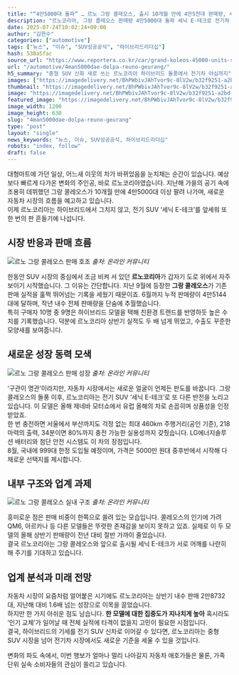```yaml
---
title: "“4만5000대 돌파” … 르노 그랑 콜레오스, 출시 10개월 만에 4만5천대 판매량, 세닉 E-테크로 흥행 이어갈까"
description: "르노코리아, 그랑 콜레오스 판매량 4만5000대 돌파 세닉 E-테크로 전기차 시장 공략 박차 ..."
date: 2025-07-24T10:02:24+09:00
author: "김한수"
categories: ["automotive"]
tags: ["뉴스", "이슈", "SUV성공공식", "하이브리드리더십"]
hash: 538a5fac
source_url: "https://www.reportera.co.kr/car/grand-koleos-45000-units-sales/"
url: "/automotive/4man5000dae-dolpa-reuno-geurang/"
h5_summary: "중형 SUV 신화 새로 쓰는 르노코리아 하이브리드 돌풍에서 전기차 야심까지"
images: ["https://imagedelivery.net/BhPWbivJAhTvor9c-8lV2w/b32f9251-a2bd-4fd3-889f-77a3191ef900/public", "https://imagedelivery.net/BhPWbivJAhTvor9c-8lV2w/c9c60bcf-7a4a-4479-1905-bdf15eb8a900/public", "https://imagedelivery.net/BhPWbivJAhTvor9c-8lV2w/acaeabb2-02ed-478c-44ff-ca38f701d900/public", "https://imagedelivery.net/BhPWbivJAhTvor9c-8lV2w/9ae8ad6b-3730-440d-0cf9-7209d24d4900/public"]
thumbnail: "https://imagedelivery.net/BhPWbivJAhTvor9c-8lV2w/b32f9251-a2bd-4fd3-889f-77a3191ef900/public"
image: "https://imagedelivery.net/BhPWbivJAhTvor9c-8lV2w/b32f9251-a2bd-4fd3-889f-77a3191ef900/public"
featured_image: "https://imagedelivery.net/BhPWbivJAhTvor9c-8lV2w/b32f9251-a2bd-4fd3-889f-77a3191ef900/public"
image_width: 1200
image_height: 630
slug: "4man5000dae-dolpa-reuno-geurang"
type: "post"
layout: "single"
news_keywords: "뉴스, 이슈, SUV성공공식, 하이브리드리더십"
robots: "index, follow"
draft: false
---
```


대형마트에 가던 일상, 어느새 이웃의 차가 바뀌었음을 눈치채는 순간이 있습니다. 예상보다 빠르게 다가온 변화의 주인공, 바로 르노코리아였습니다. 지난해 가을의 공기 속에 조용히 데뷔했던 그랑 콜레오스가 10개월 만에 4만5000대 이상 팔려 나가며, 새로운 자동차 시장의 흐름을 예고하고 있습니다.  
이제 르노코리아는 하이브리드에서 그치지 않고, 전기 SUV ‘세닉 E-테크’를 앞세워 또 한 번의 판 흔들기에 나섭니다.

## 시장 반응과 판매 흐름

![르노 그랑 콜레오스 판매 호조](https://imagedelivery.net/BhPWbivJAhTvor9c-8lV2w/c9c60bcf-7a4a-4479-1905-bdf15eb8a900/public)
*출처: 온라인 커뮤니티*


한동안 SUV 시장의 중심에서 조금 비켜 서 있던 **르노코리아**가 갑자기 도로 위에서 자주 보이기 시작했습니다. 그 이유는 간단합니다. 지난 9월에 등장한 **그랑 콜레오스**가 기존 판매 실적을 훌쩍 뛰어넘는 기록을 세웠기 때문이죠. 6월까지 누적 판매량이 4만5144대에 달하며, 작년 내수 전체 판매량을 단숨에 추월했습니다.  
특히 구매자 10명 중 9명은 하이브리드 모델을 택해 친환경 트렌드를 반영하듯 높은 수치를 기록했습니다. 덕분에 르노코리아 상반기 실적도 두 배 넘게 뛰었고, 수출도 꾸준한 모양새를 보여줍니다.

## 새로운 성장 동력 모색

![르노 그랑 콜레오스 판매 성장](https://imagedelivery.net/BhPWbivJAhTvor9c-8lV2w/9ae8ad6b-3730-440d-0cf9-7209d24d4900/public)
*출처: 온라인 커뮤니티*


‘구관이 명관’이라지만, 자동차 시장에서는 새로운 얼굴이 언제든 판도를 바꿉니다. 그랑 콜레오스의 돌풍 이후, 르노코리아는 전기 SUV ‘세닉 E-테크’로 또 다른 반전을 노리고 있습니다. 이 모델은 올해 제네바 모터쇼에서 유럽 올해의 차로 손꼽히며 상품성을 인정받았죠.  
한 번 충전하면 서울에서 부산까지도 걱정 없는 최대 460km 주행거리(공인 기준), 218마력의 출력, 34분이면 80%까지 충전 가능한 실용성까지 갖췄습니다. LG에너지솔루션 배터리와 첨단 안전 시스템도 이 차의 장점입니다.  
8월, 국내에 999대 한정 도입될 예정이며, 가격은 5000만 원대 중후반에서 시작해 다채로운 선택지를 제시합니다.

## 내부 구조와 업계 과제

![르노 그랑 콜레오스 실내 구조](https://imagedelivery.net/BhPWbivJAhTvor9c-8lV2w/acaeabb2-02ed-478c-44ff-ca38f701d900/public)
*출처: 온라인 커뮤니티*


흥미로운 점은 판매 비중이 한쪽으로 쏠려 있는 모습입니다. 콜레오스의 인기에 가려 QM6, 아르카나 등 다른 모델들은 뚜렷한 존재감을 보이지 못하고 있죠. 실제로 이 두 모델의 올해 상반기 판매량이 전년 대비 절반 가까이 줄었습니다.  
결국 르노코리아는 그랑 콜레오스와 앞으로 출시될 세닉 E-테크가 서로 어깨를 나란히 해 주기를 기대하고 있습니다.

## 업계 분석과 미래 전망

자동차 시장이 요즘처럼 얼어붙은 시기에도 르노코리아는 상반기 내수 판매 2만8732대, 지난해 대비 1.6배 넘는 성장으로 이목을 끌었습니다.  
하지만 한 가지 아쉬운 점도 남습니다. **한 모델에 대한 집중도가 지나치게 높아** 혹시라도 ‘인기 교체’가 일어날 때 전체 실적에 타격이 없을지 고민이 필요한 시점입니다.  
결국, 하이브리드의 기세를 전기 SUV 신차로 이어갈 수 있다면, 르노코리아는 중형 SUV 시장을 넘어 전기차 시장에서도 새로운 기준을 세울 수 있을 것입니다.

변화의 파도 속에서, 이번 행보가 얼마나 멀리 나아갈지 자동차 애호가들은 물론, 가족 단위 실속 소비자들의 관심이 쏠리고 있습니다.
